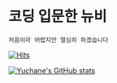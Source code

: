 # 코딩 입문한 뉴비
    처음이라 어렵지만 열심히 하겠습니다

[![Hits](https://hits.seeyoufarm.com/api/count/incr/badge.svg?url=https%3A%2F%2Fgithub.com%2FYuchane&count_bg=%23E1C2C3&title_bg=%23555555&icon=&icon_color=%23CFCACA&title=hits&edge_flat=true)](https://hits.seeyoufarm.com)

[![Yuchane's GitHub stats](https://github-readme-stats.vercel.app/api?username=Yuchane)](https://github.com/anuraghazra/github-readme-stats)


